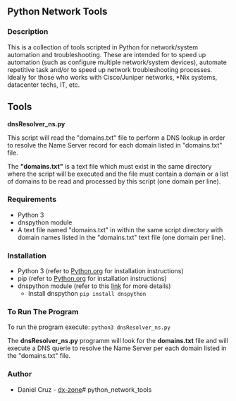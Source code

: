 ## Python Network Tools

### Description

This is a collection of tools scripted in Python for network/system automation and troubleshooting. These are intended for to speed up automation (such as configure multiple network/system devices), automate repetitive task and/or to speed up network troubleshooting processes.  Ideally for those who works with Cisco/Juniper networks, *Nix systems, datacenter techs, IT, etc.

## Tools

**dnsResolver_ns.py**

This script will read the "domains.txt" file to perform a DNS lookup in order to resolve the Name Server record for each domain listed in "domains.txt" file.

The **"domains.txt"** is a text file which must exist in the same directory where the script will be executed and the file must contain a domain or a list of domains to be read and processed by this script (one domain per line).

### Requirements

* Python 3
* dnspython module
* A text file named "domains.txt" in within the same script directory with domain names listed in the "domains.txt" text file (one domain per line).

### Installation

* Python 3 (refer to [Python.org](Python.org) for installation instructions)
* pip (refer to [Python.org](Python.org) for installation instructions)
* dnspython module (refer to this [link](https://pypi.org/project/dnspython/) for more details)
   * Install dnspython
      ```pip install dnspython```

### To Run The Program

To run the program execute:
`python3 dnsResolver_ns.py`

The **dnsResolver_ns.py** programm will look for the **domains.txt** file and will execute a DNS querie to resolve the Name Server per each domain listed in the "domains.txt" file.

### Author

* Daniel Cruz - [dx-zone](https://github.com/dx-zone)# python_network_tools
